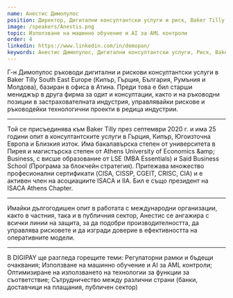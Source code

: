 ```yaml
---
name: Анестис Димопулос
position: Директор, Дигитални консултантски услуги и риск, Baker Tilly Southeast Europe
image: /speakers/Anestis.png
topic: Използване на машинно обучение и AI за AML контроли
order: 4
linkedin: https://www.linkedin.com/in/demopan/
keywords: Анестис Димопулос, Дигитални консултантски услуги, Риск, Baker Tilly Southeast Europe, Машинно обучение, AI, AML контроли, Консултантски услуги, Рискове, Технологични проекти, Застрахователна индустрия, ISACA, IIA, CISA, CISSP, CGEIT, CRISC, CIA, Регулаторни рамки, Съответствие, Сътрудничество, Банки, Доставчици на плащания, Публичен сектор
---
```


Г-н Димопулос ръководи дигитални и рискови консултантски услуги в Baker Tilly South
East Europe (Кипър, Гърция, България, Румъния и Молдова), базиран в офиса в Атина.
Преди това е бил старши мениджър в друга фирма за одит и консултации, както и на
ръководни позиции в застрахователната индустрия, управлявайки рискове и
ръководейки технологични проекти в редица индустрии.

---

Той се присъединява към Baker Tilly през септември 2020 г. и има 25 години опит в
консултантските услуги в Гърция, Кипър, Югоизточна Европа и Близкия изток. Има
бакалавърска степен от университета в Пирея и магистърска степен от Athens University
of Economics \&amp; Business, с висше образование от LSE (MBA Essentials) и Said Business
School (Програма за блокчейн стратегия). Притежава множество професионални
сертификати (CISA, CISSP, CGEIT, CRISC, CIA) и е активен член на асоциациите ISACA и IIA.
Бил е също президент на ISACA Athens Chapter.

---

Имайки дългогодишен опит в работата с международни организации, както в частния,
така и в публичния сектор, Анестис се ангажира с всички линии на защита, за да
подобри производителността, да управлява рисковете и да изгради доверие в
ефективността на оперативните модели.

---

В DIGIPAY ще разгледа горещите теми:
Регулаторни рамки и бъдещи очаквания; Използване на машинно обучение и AI за AML
контроли; Оптимизиране на използването на технологии за функции за съответствие;
Сътрудничество между различни страни (банки, доставчици на плащания, публичен
сектор)
